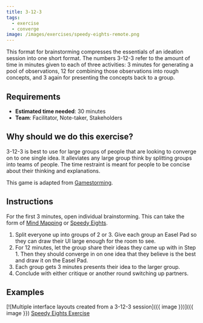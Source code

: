 ```yaml
---
title: 3-12-3
tags:
  - exercise
  - converge
image: /images/exercises/speedy-eights-remote.png
---
```


This format for brainstorming compresses the essentials of an ideation session
into one short format. The numbers 3-12-3 refer to the amount of time in minutes
given to each of three activities: 3 minutes for generating a pool of
observations, 12 for combining those observations into rough concepts, and 3
again for presenting the concepts back to a group.

## Requirements

- **Estimated time needed**: 30 minutes
- **Team**: Facilitator, Note-taker, Stakeholders

## Why should we do this exercise?

3-12-3 is best to use for large groups of people that are looking to converge on
to one single idea. It alleviates any large group think by splitting groups into
teams of people. The time restraint is meant for people to be concise about
their thinking and explanations.

This game is adapted from
[Gamestorming](http://www.gamestorming.com/games-for-design/3-12-3-brainstorm/).

## Instructions

For the first 3 minutes, open individual brainstorming. This can take the form
of [Mind Mapping](/exercises/mind-mapping) or [Speedy Eights](/exercises/speedy-eights).

1. Split everyone up into groups of 2 or 3. Give each group an Easel Pad so
   they can draw their UI large enough for the room to see.
2. For 12 minutes, let the group share their ideas they came up with in Step 1.
   Then they should converge in on one idea that they believe is the best and
   draw it on the Easel Pad.
3. Each group gets 3 minutes presents their idea to the larger group.
4. Conclude with either critique or another round switching up partners.

## Examples
[![Multiple interface layouts created from a 3-12-3 session]({{ image }})]({{ image }})
[Speedy Eights Exercise](/exercises/speedy-eights)

